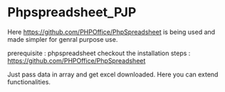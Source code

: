 # Phpspreadsheet_PJP

Here https://github.com/PHPOffice/PhpSpreadsheet is being used and made simpler for genral purpose use.

prerequisite : phpspreadsheet
checkout the installation steps : https://github.com/PHPOffice/PhpSpreadsheet

Just pass data in array and get excel downloaded.
Here you can extend functionalities.

